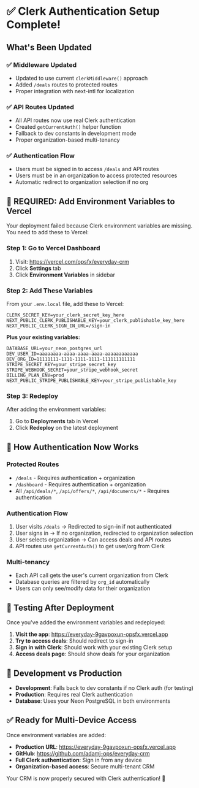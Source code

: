 # ✅ Clerk Authentication Setup Complete!

## What's Been Updated

### ✅ **Middleware Updated**
- Updated to use current `clerkMiddleware()` approach
- Added `/deals` routes to protected routes
- Proper integration with next-intl for localization

### ✅ **API Routes Updated**
- All API routes now use real Clerk authentication
- Created `getCurrentAuth()` helper function
- Fallback to dev constants in development mode
- Proper organization-based multi-tenancy

### ✅ **Authentication Flow**
- Users must be signed in to access `/deals` and API routes
- Users must be in an organization to access protected resources
- Automatic redirect to organization selection if no org

## 🚨 **REQUIRED: Add Environment Variables to Vercel**

Your deployment failed because Clerk environment variables are missing. You need to add these to Vercel:

### **Step 1: Go to Vercel Dashboard**
1. Visit: https://vercel.com/opsfx/everyday-crm
2. Click **Settings** tab
3. Click **Environment Variables** in sidebar

### **Step 2: Add These Variables**

From your `.env.local` file, add these to Vercel:

```
CLERK_SECRET_KEY=your_clerk_secret_key_here
NEXT_PUBLIC_CLERK_PUBLISHABLE_KEY=your_clerk_publishable_key_here
NEXT_PUBLIC_CLERK_SIGN_IN_URL=/sign-in
```

**Plus your existing variables:**
```
DATABASE_URL=your_neon_postgres_url
DEV_USER_ID=aaaaaaaa-aaaa-aaaa-aaaa-aaaaaaaaaaaa
DEV_ORG_ID=11111111-1111-1111-1111-111111111111
STRIPE_SECRET_KEY=your_stripe_secret_key
STRIPE_WEBHOOK_SECRET=your_stripe_webhook_secret
BILLING_PLAN_ENV=prod
NEXT_PUBLIC_STRIPE_PUBLISHABLE_KEY=your_stripe_publishable_key
```

### **Step 3: Redeploy**
After adding the environment variables:
1. Go to **Deployments** tab in Vercel
2. Click **Redeploy** on the latest deployment

## 🎯 **How Authentication Now Works**

### **Protected Routes**
- `/deals` - Requires authentication + organization
- `/dashboard` - Requires authentication + organization
- All `/api/deals/*`, `/api/offers/*`, `/api/documents/*` - Requires authentication

### **Authentication Flow**
1. User visits `/deals` → Redirected to sign-in if not authenticated
2. User signs in → If no organization, redirected to organization selection
3. User selects organization → Can access deals and API routes
4. API routes use `getCurrentAuth()` to get user/org from Clerk

### **Multi-tenancy**
- Each API call gets the user's current organization from Clerk
- Database queries are filtered by `org_id` automatically
- Users can only see/modify data for their organization

## 🧪 **Testing After Deployment**

Once you've added the environment variables and redeployed:

1. **Visit the app**: https://everyday-9gavpoxun-opsfx.vercel.app
2. **Try to access deals**: Should redirect to sign-in
3. **Sign in with Clerk**: Should work with your existing Clerk setup
4. **Access deals page**: Should show deals for your organization

## 🔧 **Development vs Production**

- **Development**: Falls back to dev constants if no Clerk auth (for testing)
- **Production**: Requires real Clerk authentication
- **Database**: Uses your Neon PostgreSQL in both environments

## ✅ **Ready for Multi-Device Access**

Once environment variables are added:
- **Production URL**: https://everyday-9gavpoxun-opsfx.vercel.app
- **GitHub**: https://github.com/adamj-ops/everyday-crm
- **Full Clerk authentication**: Sign in from any device
- **Organization-based access**: Secure multi-tenant CRM

Your CRM is now properly secured with Clerk authentication! 🔐
